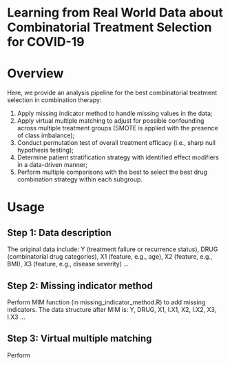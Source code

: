 # Learning from Real World Data about Combinatorial Treatment Selection for COVID-19
# Overview
Here, we provide an analysis pipeline for the best combinatorial treatment selection in combination therapy:
1. Apply missing indicator method to handle missing values in the data;
2. Apply virtual multiple matching to adjust for possible confounding across multiple treatment groups (SMOTE is applied with the presence of class imbalance);
3. Conduct permutation test of overall treatment efficacy (i.e., sharp null hypothesis testing);
4. Determine patient stratification strategy with identified effect modifiers in a data-driven manner;
5. Perform multiple comparisons with the best to select the best drug combination strategy within each subgroup.

# Usage
## Step 1: Data description
The original data include: Y (treatment failure or recurrence status), DRUG (combinatorial drug categories), X1 (feature, e.g., age), X2 (feature, e.g., BMI), X3 (feature, e.g., disease severity) ...
## Step 2: Missing indicator method
Perform MIM function (in missing_indicator_method.R) to add missing indicators. The data structure after MIM is: Y, DRUG, X1, I.X1, X2, I.X2, X3, I.X3 ...
## Step 3: Virtual multiple matching
Perform
